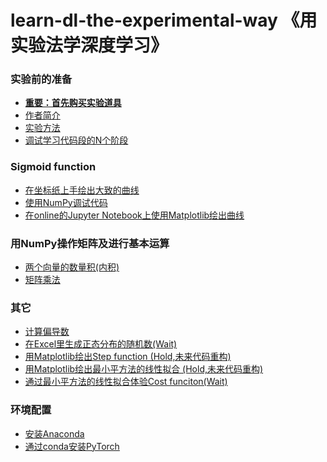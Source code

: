 # learn-dl-the-experimental-way 《用实验法学深度学习》

### 实验前的准备

- [**重要：首先购买实验道具**]()
- [作者简介]()
- [实验方法]()
- [调试学习代码段的N个阶段](/chapters/实验前的准备/调试学习代码段的N个阶段.md)

### Sigmoid function

- [在坐标纸上手绘出大致的曲线](/chapters/Sigmoid_function/在坐标纸上手绘出大致的曲线.md)
- [使用NumPy调试代码](/chapters/Sigmoid_function/使用NumPy调试代码.md)
- [在online的Jupyter Notebook上使用Matplotlib绘出曲线](/chapters/Sigmoid_function/在online的JupyterNotebook上使用Matplotlib绘出曲线.md)

### 用NumPy操作矩阵及进行基本运算

- [两个向量的数量积(内积)](/chapters/用NumPy操作矩阵及进行基本运算/两个向量的数量积(内积).md)
- [矩阵乘法](/chapters/用NumPy操作矩阵及进行基本运算/矩阵乘法.md)

### 其它

- [计算偏导数](/chapters/其它/计算偏导数.md)
- [在Excel里生成正态分布的随机数(Wait)](/chapters/其它/在Excel里生成正态分布的随机数.md)
- [用Matplotlib绘出Step function (Hold,未来代码重构)](/chapters/其它/Step_function.md)
- [用Matplotlib绘出最小平方法的线性拟合 (Hold,未来代码重构)](/chapters/其它/用Matplotlib绘出最小平方法的线性拟合.md)
- [通过最小平方法的线性拟合体验Cost funciton(Wait)](/chapters/其它/通过最小平方法的线性拟合体验Cost_funciton.md)

### 环境配置

- [安装Anaconda](/chapters/环境配置/安装Anaconda.md)
- [通过conda安装PyTorch](/chapters/环境配置/通过conda安装PyTorch.md)


